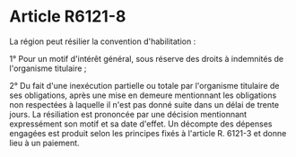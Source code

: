 # Article R6121-8

La région peut résilier la convention d'habilitation : 
  
   
1° Pour un motif d'intérêt général, sous réserve des droits à indemnités de l'organisme titulaire ; 
  
   
2° Du fait d'une inexécution partielle ou totale par l'organisme titulaire de ses obligations, après une mise en demeure mentionnant les obligations non respectées à laquelle il n'est pas donné suite dans un délai de trente jours. La résiliation est prononcée par une décision mentionnant expressément son motif et sa date d'effet. Un décompte des dépenses engagées est produit selon les principes fixés à l'article R. 6121-3 et donne lieu à un paiement.